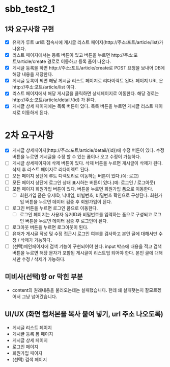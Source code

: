 # sbb_test2_1
## 1차 요구사항 구현
- [x] 유저가 루트 url로 접속시에 게시글 리스트 페이지(http://주소:포트/article/list)가 나온다.
- [x] 리스트 페이지에서는 등록 버튼이 있고 버튼을 누르면 http://주소:포트/article/create 경로로 이동하고 등록 폼이 나온다.
- [x] 게시글 등록을 하면 http://주소:포트/article/create로 POST 요청을 보내어 DB에 해당 내용을 저장한다.
- [x] 게시글 등록이 되면 해당 게시글 리스트 페이지로 리다이렉트 된다. 페이지 URL 은 http://주소:포트/article/list 이다.
- [x] 리스트 페이지에서 해당 게시글을 클릭하면 상세페이지로 이동한다. 해당 경로는 http://주소:포트/article/detail/{id} 가 된다.
- [x] 게시글 상세 페이지에는 목록 버튼이 있다. 목록 버튼을 누르면 게시글 리스트 페이지로 이동하게 된다.

# 2차 요구사항
- [x] 게시글 상세페이지(http://주소:포트/article/detail/{id})에 수정 버튼이 있다. 수정 버튼을 누르면 게시글을 수정 할 수 있는 폼이나 오고 수정이 가능하다.
- [ ] 게시글 상세페이지에 삭제 버튼이 있다. 삭제 버튼을 누르면 게시글이 삭제가 된다. 삭제 후 리스트 페이지로 리다이렉트 된다.
- [ ] 모든 페이지 상단에 루트 디렉토리로 이동하는 버튼이 있다.(예: 로고)
- [ ] 모든 페이지 상단에 로그인 상태 표시하는 버튼이 있다.(예: 로그인 / 로그아웃)
- [ ] 모든 페이지 회원가입 버튼이 있다. 버튼을 누르면 회원가입 폼으로 이동한다.
    - [ ] 회원가입 폼은 유저ID, 닉네임, 비빌번호, 비밀번호 확인으로 구성된다. 회원가입 버튼을 누르면 데이터 검증 후 회원가입이 된다.
- [ ] 로그인 버튼을 누르면 로그인 폼으로 이동한다.
    - [ ] 로그인 페이지는 사용자 유저ID과 비밀번호를 입력하는 폼으로 구성되고 로그인 버튼을 누르면 데이터 검증 후 로그인이 된다.
- [ ] 로그아웃 버튼을 누르면 로그아웃이 된다.
- [ ] 유저가 게시글 작성 및 수정  접근시 로그인 여부를 검사하고 본인 글에 대해서만 수정 / 삭제가 가능하다.
- [ ] (선택)메인페이지에 검색 기능이 구현되어야 한다. input 박스에 내용을 적고 검색 버튼을 누르면 해당 문자가 포함된 게시글이 리스트업 되어야 한다.
  본인 글에 대해서만 수정 / 삭제가 가능하다.

## 미비사(선택)항 or 막힌 부분
- content의 원래내용을 불러오는데는 실패했습니다. 헌데 왜 실패햇는지 잘모르겠어서 그냥 넘어갔습니다.

## UI/UX (화면 캡처본을 복사 붙여 넣기, url 주소 나오도록)
- 게시글 리스트 페이지
- 게시글 등록 폼 페이지
- 게시글 상세 페이지
- 로그인 페이지
- 회원가입 페이지
- (선택) 검색 페이지